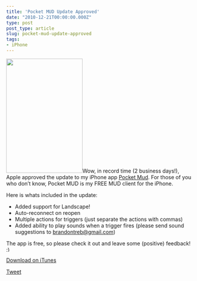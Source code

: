 ```yaml
---
title: 'Pocket MUD Update Approved'
date: "2010-12-21T00:00:00.000Z"
type: post 
post_type: article
slug: pocket-mud-update-approved
tags: 
- iPhone
---
```

[<img class="alignleft size-full wp-image-1287" title="iPhone Screenshot 1" src="http://brandontreb.com/wp-content/uploads/2010/12/iPhone-Screenshot-1.jpeg" alt="" width="205" height="307" />][1]Wow, in record time (2 business days!), Apple approved the update to my iPhone app [Pocket Mud][1]. For those of you who don&#8217;t know, Pocket MUD is my FREE MUD client for the iPhone.

Here is whats included in the update:

  * Added support for Landscape!
  * Auto-reconnect on reopen
  * Multiple actions for triggers (just separate the actions with commas)
  * Added ability to play sounds when a trigger fires (please send sound suggestions to brandontreb@gmail.com)

The app is free, so please check it out and leave some (positive) feedback! <img src="http://brandontreb.com/wp-includes/images/smilies/simple-smile.png" alt=":)" class="wp-smiley" style="height: 1em; max-height: 1em;" />

[Download on iTunes][1]

<div style="">
  <a href="http://twitter.com/share" class="twitter-share-button" data-count="horizontal" data-text="Pocket MUD Update Approved" data-url="http://brandontreb.com/pocket-mud-update-approved"  data-via="brandontreb" data-related="brandontreb:">Tweet</a>
</div>

 [1]: http://bit.ly/eazB6u
